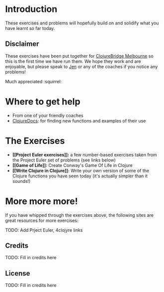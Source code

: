 # Introduction

These exercises and problems will hopefully build on and solidify what you have
learnt so far today.

## Disclaimer

These exercises have been put together for
[ClojureBridge Melbourne](https://github.com/ClojureBridgeMelbourne/)
so this is the first time we have run them. We hope they work and are
enjoyable, but please speak to [Jen](http://github.com/jennifersmith)
or any of the coaches if you notice any problems!

Much appreciated :squirrel:


# Where to get help

* From one of your friendly coaches
* [ClojureDocs](http://clojuredocs.org/): for finding new functions
  and examples of their use

# The Exercises

* **[[Project Euler exercises]]:** a few number-based exercises taken from
the Project Euler set of problems (see links below)
* **[[Game of Life]]:** Create Conway's Game Of Life in Clojure
* **[[Write Clojure in Clojure]]:** Write your own version of some of
  the Clojure functions you have seen today (it's actually simpler
  than it sounds!)


# More more more!

If you have whipped through the exercises above, the following sites
are great resources for more exercises:

TODO: Add Prject Euler, 4clojyre links

## Credits

TODO: Fill in credits here

## License

TODO: Fill in credits here
